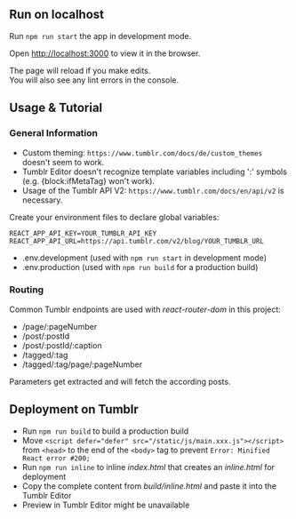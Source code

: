 ## Run on localhost

Run `npm run start` the app in development mode.

Open [http://localhost:3000](http://localhost:3000) to view it in the browser.

The page will reload if you make edits.\
You will also see any lint errors in the console.

## Usage & Tutorial

### General Information

- Custom theming: `https://www.tumblr.com/docs/de/custom_themes` doesn't seem to work.
- Tumblr Editor doesn't recognize template variables including ':' symbols (e.g. {block:ifMetaTag} won't work).
- Usage of the Tumblr API V2: `https://www.tumblr.com/docs/en/api/v2` is necessary.

Create your environment files to declare global variables:

```
REACT_APP_API_KEY=YOUR_TUMBLR_API_KEY
REACT_APP_API_URL=https://api.tumblr.com/v2/blog/YOUR_TUMBLR_URL
```

- .env.development (used with `npm run start` in development mode)
- .env.production (used with `npm run build` for a production build)

### Routing

Common Tumblr endpoints are used with _react-router-dom_ in this project:

- /page/:pageNumber
- /post/:postId
- /post/:postId/:caption
- /tagged/:tag
- /tagged/:tag/page/:pageNumber

Parameters get extracted and will fetch the according posts.

## Deployment on Tumblr

- Run `npm run build` to build a production build
- Move `<script defer="defer" src="/static/js/main.xxx.js"></script>` from `<head>` to the end of the `<body>` tag to prevent `Error: Minified React error #200;`
- Run `npm run inline` to inline _index.html_ that creates an _inline.html_ for deployment
- Copy the complete content from _build/inline.html_ and paste it into the Tumblr Editor
- Preview in Tumblr Editor might be unavailable
